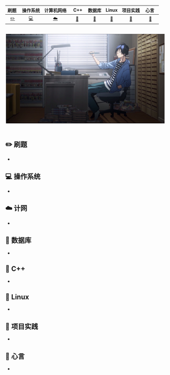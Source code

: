 <br>

|  刷题&nbsp;   |    操作系统    | 计算机网络  | &nbsp;&nbsp;C++&nbsp; |      数据库       |     Linux     |     项目实践     | &nbsp;心言&nbsp;&nbsp; |
| :-----------: | :------------: | :---------: | :-------------------: | :---------------: | :-----------: | :--------------: | :--------------------: |
| [:pencil2:]() | [:computer:]() | [:cloud:]() |       [:art:]()       | [:floppy_disk:]() | [:wrench:]( ) | [:watermelon:]() |       [:memo:]()       |

<br>

<div align="center">
    <img src="https://github.com/ZYBO-o/Accumulation/blob/main/%E5%9B%BE%E7%89%87/1.jpeg" width="500px">
</div>

<br>

## :pencil2: 刷题

- 

## :computer: 操作系统

- 

## :cloud: 计网

- 

## :floppy_disk: 数据库

- 

## :art: C++

- 

## :wrench: Linux

- 

## :watermelon: 项目实践

- 

## :memo: 心言

+ 